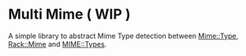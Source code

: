 # Multi Mime ( WIP )

A simple library to abstract Mime Type detection between [Mime::Type](http://api.rubyonrails.org/classes/Mime/Type.html), [Rack::Mime](http://rack.rubyforge.org/doc/Rack/Mime.html) and [MIME::Types](https://github.com/halostatue/mime-types).